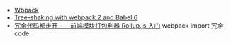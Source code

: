 * [Wbpack](https://webpack.github.io/docs/code-splitting.html)
* [Tree-shaking with webpack 2 and Babel 6](http://www.2ality.com/2015/12/webpack-tree-shaking.html)
* [冗余代码都走开——前端模块打包利器 Rollup.js 入门](http://web.jobbole.com/86230/)
webpack import 冗余 code
